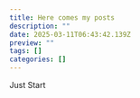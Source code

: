 ```yaml
---
title: Here comes my posts
description: ""
date: 2025-03-11T06:43:42.139Z
preview: ""
tags: []
categories: []
---
```


Just Start